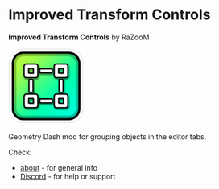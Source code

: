 # Improved Transform Controls

**Improved Transform Controls** by RaZooM

<img src="logo.png" width="150" alt="made by RaZooM" />

Geometry Dash mod for grouping objects in the editor tabs. 

Check: 
- [about](./about.md) - for general info
- [Discord](https://discord.gg/wcWvtKHP8n) - for help or support
